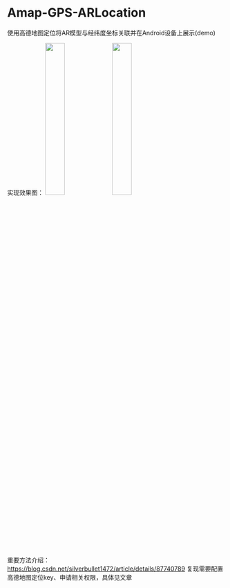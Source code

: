 # Amap-GPS-ARLocation
使用高德地图定位将AR模型与经纬度坐标关联并在Android设备上展示(demo)

实现效果图：
<img src="https://github.com/silverbullet1472/Amap-GPS-ARLocation/blob/master/WHUMarker.png" width="30%">
<img src="https://github.com/silverbullet1472/Amap-GPS-ARLocation/blob/master/CCNUMarker.png" width="30%">

重要方法介绍：
https://blog.csdn.net/silverbullet1472/article/details/87740789
复现需要配置高德地图定位key、申请相关权限，具体见文章
